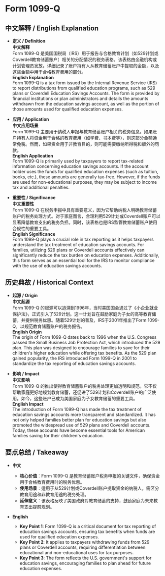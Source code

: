 # Form 1099-Q

## 中文解释 / English Explanation

* **定义 / Definition**  
  **中文解释**  
  Form 1099-Q 是美国国税局（IRS）用于报告与合格教育计划（如529计划或Coverdell教育储蓄账户）相关的分配情况的税务表格。该表格由金融机构或计划管理员发放，详细记录了账户持有人从教育储蓄账户中提取的金额，以及这些金额中用于合格教育费用的部分。  
  **English Explanation**  
  Form 1099-Q is a tax form issued by the Internal Revenue Service (IRS) to report distributions from qualified education programs, such as 529 plans or Coverdell Education Savings Accounts. The form is provided by financial institutions or plan administrators and details the amounts withdrawn from the education savings account, as well as the portion of those amounts used for qualified education expenses.

* **应用 / Application**  
  **中文应用场景**  
  Form 1099-Q 主要用于纳税人申报与教育储蓄账户相关的税务信息。如果账户持有人将资金用于合格的教育费用（如学费、书本费等），则这部分金额通常免税。然而，如果资金用于非教育目的，则可能需要缴纳所得税和额外的罚款。  
  **English Application**  
  Form 1099-Q is primarily used by taxpayers to report tax-related information concerning education savings accounts. If the account holder uses the funds for qualified education expenses (such as tuition, books, etc.), these amounts are generally tax-free. However, if the funds are used for non-educational purposes, they may be subject to income tax and additional penalties.

* **重要性 / Significance**  
  **中文重要性**  
  Form 1099-Q 在税务申报中具有重要意义，因为它帮助纳税人明确教育储蓄账户的税务处理方式。对于家庭而言，合理利用529计划或Coverdell账户可以显著降低教育支出的税务负担。同时，该表格也是IRS监管教育储蓄账户使用合规性的重要工具。  
  **English Significance**  
  Form 1099-Q plays a crucial role in tax reporting as it helps taxpayers understand the tax treatment of education savings accounts. For families, utilizing 529 plans or Coverdell accounts effectively can significantly reduce the tax burden on education expenses. Additionally, this form serves as an essential tool for the IRS to monitor compliance with the use of education savings accounts.

## 历史典故 / Historical Context

* **起源 / Origin**  
  **中文起源**  
  Form 1099-Q 的起源可以追溯到1996年，当时美国国会通过了《小企业就业保护法》，正式引入了529计划。这一计划旨在鼓励家庭为子女的高等教育储蓄，并提供税务优惠。随着529计划的普及，IRS于2001年推出了Form 1099-Q，以规范教育储蓄账户的税务报告。  
  **English Origin**  
  The origin of Form 1099-Q dates back to 1996 when the U.S. Congress passed the Small Business Job Protection Act, which introduced the 529 plan. This plan was designed to encourage families to save for their children's higher education while offering tax benefits. As the 529 plan gained popularity, the IRS introduced Form 1099-Q in 2001 to standardize the tax reporting of education savings accounts.

* **影响 / Impact**  
  **中文影响**  
  Form 1099-Q 的推出使得教育储蓄账户的税务处理更加透明和规范。它不仅帮助家庭更好地规划教育储蓄，还促进了529计划和Coverdell账户的广泛使用。如今，这些账户已成为美国家庭为子女教育储蓄的重要工具。  
  **English Impact**  
  The introduction of Form 1099-Q has made the tax treatment of education savings accounts more transparent and standardized. It has not only helped families better plan for education savings but also promoted the widespread use of 529 plans and Coverdell accounts. Today, these accounts have become essential tools for American families saving for their children's education.

## 要点总结 / Takeaway

* **中文**  
  - **核心价值**：Form 1099-Q 是教育储蓄账户税务申报的关键文件，确保资金用于合格教育费用时的税务优惠。  
  - **使用场景**：适用于从529计划或Coverdell账户提取资金的纳税人，需区分教育用途和非教育用途的税务处理。  
  - **延伸意义**：该表格反映了美国政府对教育储蓄的支持，鼓励家庭为未来教育支出提前规划。  

* **English**  
  - **Key Point 1**: Form 1099-Q is a critical document for tax reporting of education savings accounts, ensuring tax benefits when funds are used for qualified education expenses.  
  - **Key Point 2**: It applies to taxpayers withdrawing funds from 529 plans or Coverdell accounts, requiring differentiation between educational and non-educational uses for tax purposes.  
  - **Key Point 3**: The form reflects the U.S. government's support for education savings, encouraging families to plan ahead for future education expenses.